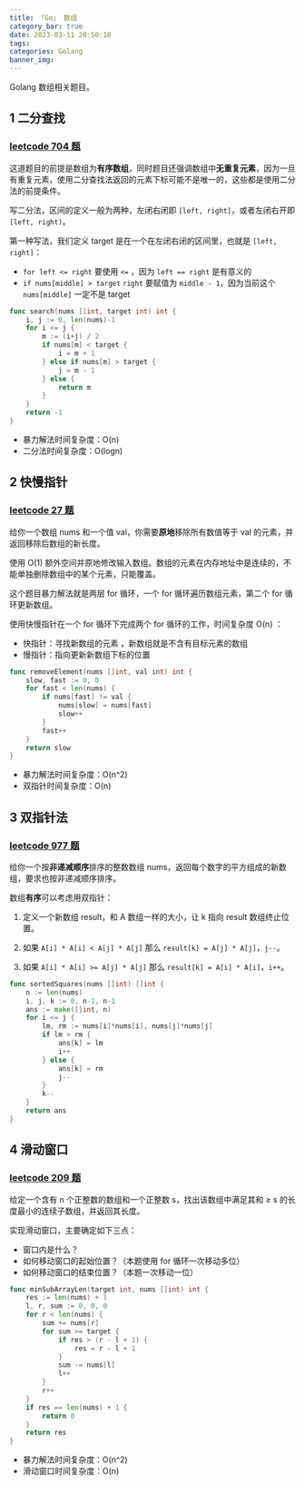 ```yaml
---
title: 「Go」 数组
category_bar: true
date: 2023-03-11 20:50:10
tags:
categories: Golang
banner_img:
---
```


Golang 数组相关题目。

<!-- more -->

## 1 二分查找

### [leetcode 704 题](https://leetcode.cn/problems/binary-search/)

这道题目的前提是数组为**有序数组**，同时题目还强调数组中**无重复元素**，因为一旦有重复元素，使用二分查找法返回的元素下标可能不是唯一的，这些都是使用二分法的前提条件。

写二分法，区间的定义一般为两种，左闭右闭即 `[left, right]`，或者左闭右开即 `[left, right)`。

第一种写法，我们定义 target 是在一个在左闭右闭的区间里，也就是 `[left, right]`：

* `for left <= right` 要使用 `<=` ，因为 `left == right` 是有意义的
* `if nums[middle] > target` `right` 要赋值为 `middle - 1`，因为当前这个 `nums[middle]` 一定不是 target 

```go
func search(nums []int, target int) int {
    i, j := 0, len(nums)-1
    for i <= j {
        m := (i+j) / 2
        if nums[m] < target {
            i = m + 1
        } else if nums[m] > target {
            j = m - 1
        } else {
            return m
        }
    }
    return -1
}
```

* 暴力解法时间复杂度：O(n)
* 二分法时间复杂度：O(logn)

## 2 快慢指针

### [leetcode 27 题](https://leetcode.cn/problems/remove-element/)

给你一个数组 nums 和一个值 val，你需要**原地**移除所有数值等于 val 的元素，并返回移除后数组的新长度。

使用 O(1) 额外空间并原地修改输入数组。数组的元素在内存地址中是连续的，不能单独删除数组中的某个元素，只能覆盖。

这个题目暴力解法就是两层 for 循环，一个 for 循环遍历数组元素，第二个 for 循环更新数组。

使用快慢指针在一个 for 循环下完成两个 for 循环的工作，时间复杂度 O(n) ：

* 快指针：寻找新数组的元素 ，新数组就是不含有目标元素的数组
* 慢指针：指向更新新数组下标的位置

```go
func removeElement(nums []int, val int) int {
    slow, fast := 0, 0 
    for fast < len(nums) {
        if nums[fast] != val {
            nums[slow] = nums[fast]
            slow++
        } 
        fast++
    }
    return slow
}
```

* 暴力解法时间复杂度：O(n^2)
* 双指针时间复杂度：O(n)

## 3 双指针法

### [leetcode 977 题](https://leetcode.cn/problems/squares-of-a-sorted-array/)

给你一个按**非递减顺序**排序的整数数组 nums，返回每个数字的平方组成的新数组，要求也按非递减顺序排序。

数组**有序**可以考虑用双指针：

1. 定义一个新数组 result，和 A 数组一样的大小，让 k 指向 result 数组终止位置。

2. 如果 `A[i] * A[i] < A[j] * A[j]` 那么 `result[k] = A[j] * A[j]`，`j--`。

3. 如果 `A[i] * A[i] >= A[j] * A[j]` 那么 `result[k] = A[i] * A[i]`，`i++`。

```go
func sortedSquares(nums []int) []int {
	n := len(nums)
	i, j, k := 0, n-1, n-1
	ans := make([]int, n)
	for i <= j {
		lm, rm := nums[i]*nums[i], nums[j]*nums[j]
		if lm > rm {
			ans[k] = lm
			i++
		} else {
			ans[k] = rm
			j--
		}
		k--
	}
	return ans
}
```

## 4 滑动窗口

### [leetcode 209 题](https://leetcode.cn/problems/minimum-size-subarray-sum/)

给定一个含有 n 个正整数的数组和一个正整数 s，找出该数组中满足其和 ≥ s 的长度最小的连续子数组，并返回其长度。

实现滑动窗口，主要确定如下三点：

* 窗口内是什么？
* 如何移动窗口的起始位置？（本题使用 for 循环一次移动多位）
* 如何移动窗口的结束位置？（本题一次移动一位）

```go
func minSubArrayLen(target int, nums []int) int {
    res := len(nums) + 1
    l, r, sum := 0, 0, 0
    for r < len(nums) {
        sum += nums[r]
        for sum >= target {
            if res > (r - l + 1) {
                res = r - l + 1
            }
            sum -= nums[l]
            l++
        } 
        r++
    }
    if res == len(nums) + 1 {
        return 0
    }
    return res
}
```

* 暴力解法时间复杂度：O(n^2)
* 滑动窗口时间复杂度：O(n)
